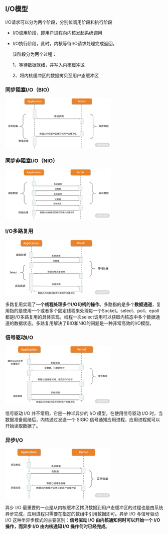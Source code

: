 ## I/O模型

I/O请求可以分为两个阶段，分别位调用阶段和执行阶段

- I/O调用阶段，即用户进程向内核发起系统调用

- I/O执行阶段，此时，内核等待I/O请求处理完成返回。

  该阶段分为两个过程：

  1、等待数据就绪，并写入内核缓冲区

  2、将内核缓冲区的数据拷贝至用户态缓冲区

### 同步阻塞I/O（BIO）

<img src=".\img\BIO.png" alt="BIO" style="zoom: 33%;" />

### 同步非阻塞I/O（NIO）

<img src=".\img\NIO.png" alt="NIO" style="zoom: 33%;" />

### I/O多路复用

<img src=".\img\I_O多路复用.png" alt="I_O多路复用" style="zoom: 33%;" />

多路复用实现了**一个线程处理多个I/O句柄的操作**。多路指的是多个**数据通道**，复用指的是使用一个或者多个固定线程来处理每一个Socket。select、poll、epoll都是I/O多路复用的具体实现，线程一次select调用可以获取内核态中多个数据通道的数据状态。多路复用解决了BIO和NIO的问题是一种非常高效的I/O模型。

### 信号驱动I/O

<img src=".\img\sigio.png" alt="sigio" style="zoom: 33%;" />

信号驱动 I/O 并不常用，它是一种半异步的 I/O 模型。在使用信号驱动 I/O 时，当数据准备就绪后，内核通过发送一个 SIGIO 信号通知应用进程，应用进程就可以开始读取数据了。

### 异步I/O

<img src=".\img\async.png" alt="async" style="zoom: 33%;" />

异步 I/O 最重要的一点是从内核缓冲区拷贝数据到用户态缓冲区的过程也是由系统异步完成，应用进程只需要在指定的数组中引用数据即可。异步 I/O 与信号驱动 I/O 这种半异步模式的主要区别：**信号驱动 I/O 由内核通知何时可以开始一个 I/O 操作，而异步 I/O 由内核通知 I/O 操作何时已经完成**。

